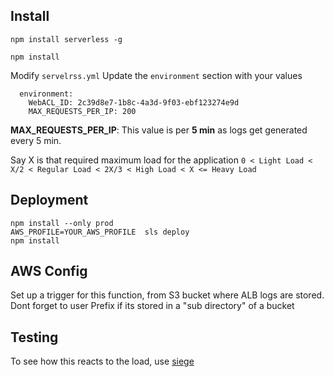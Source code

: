 
## Install
```
npm install serverless -g

npm install
```

Modify `servelrss.yml`
Update the `environment` section with your values
```
  environment:
    WebACL_ID: 2c39d8e7-1b8c-4a3d-9f03-ebf123274e9d
    MAX_REQUESTS_PER_IP: 200
```

**MAX_REQUESTS_PER_IP**:
This value is per **5 min** as logs get generated every 5 min.

Say X is that required maximum load for the application
`0 < Light Load < X/2 < Regular Load < 2X/3 < High Load < X <= Heavy Load`


## Deployment
```
npm install --only prod
AWS_PROFILE=YOUR_AWS_PROFILE  sls deploy
npm install
```

## AWS Config
Set up a trigger for this function, from S3 bucket where ALB logs are stored. Dont forget to user Prefix if its stored in a "sub directory" of a bucket


## Testing
To see how this reacts to the load, use  [siege](https://linux.die.net/man/1/siege)